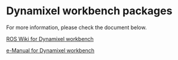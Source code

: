 # Dynamixel workbench packages

For more information, please check the document below.

[ROS Wiki for Dynamixel workbench](http://wiki.ros.org/dynamixel_workbench)

[e-Manual for Dynamixel workbench](http://emanual.robotis.com/docs/en/software/dynamixel/dynamixel_workbench/)
